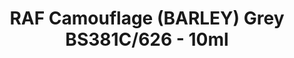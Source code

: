 ---
layout: product
title: "RAF Camouflage (BARLEY) Grey BS381C/626 - 10ml"
price: "330" 
desc: "Acrylic Laquer 10mL"
img_path: "/assets/img/RC299.jpg"
brand: "AK "
available: true
special_offer: false
new: false
soon: false
cat: "020000"
subcat: "020200"
subsubcat: "020201"
sifra: "RC299"
popular: false
---
